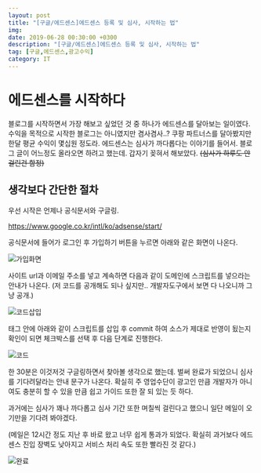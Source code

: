 ```yaml
---
layout: post
title: "[구글/에드센스]에드센스 등록 및 심사, 시작하는 법"
img:
date: 2019-06-28 00:30:00 +0300
description: "[구글/에드센스]에드센스 등록 및 심사, 시작하는 법"
tag: [구글,에드센스,광고수익]
category: IT
---
```



# 에드센스를 시작하다

  블로그를 시작하면서 가장 해보고 싶었던 것 중 하나가 에드센스를 달아보는 일이였다.
 수익을 목적으로 시작한 블로그는 아니였지만 겸사겸사..?
	쿠팡 파트너스를 달아봤지만 한달 평균 수익이 몇십원 정도라. 에드센스는 심사가 까다롭다는 이야기를 들어서. 블로그 글이 어느정도 올라오면 하려고 했는데. 갑자기 꽂혀서 해보았다.
 ~~(심사가 하루도 안걸린건 함정)~~



 ## 생각보다 간단한 절차

 우선 시작은 언제나 공식문서와 구글링.

https://www.google.co.kr/intl/ko/adsense/start/

공식문서에 들어가 로그인 후 가입하기 버튼을 누르면 아래와 같은 화면이 나온다.

![가입화면]({{site.url}}/assets/img/20190628/join.png)

사이트 url과 이메일 주소를 넣고 계속하면 다음과 같이 도메인에 스크립트를 넣으라는 안내가 나온다.
 (저 코드를 공개해도 되나 싶지만.. 개발자도구에서 보면 다 나오니까 그냥 공개.)

 ![코드삽입]({{site.url}}/assets/img/20190628/2.png)

<head> 태그 안에 아래와 같이 스크립트를 삽입 후 commit 하여 소스가 제대로 반영이 됬는지 확인이 되면 체크박스를 선택 후 다음 단계로 진행한다.

 ![코드]({{site.url}}/assets/img/20190628/3.png)

한 30분은 이것저것 구글링하면서 찾아볼 생각으로 했는데. 벌써 완료가 되었으니 심사를 기다려달라는 안내 문구가 나온다.
확실히 주 영업수단이 광고인 만큼 개발자가 아니여도 충분히 할 수 있을 만큼 쉽고 가이드 또한 잘 되 있는 듯 하다.

과거에는 심사가 꽤나 까다롭고 심사 기간 또한 며칠씩 걸린다고 했으니 일단 메일이 오기만을 기다려 봐야겠다.

(메일은 12시간 정도 지난 후 바로 왔고 너무 쉽게 통과가 되었다. 확실히 과거보다 에드센스 진입 장벽도 낮아지고 서비스 처리 속도 또한 빨라진 것 같다.)

 ![완료]({{site.url}}/assets/img/20190628/4.png)
